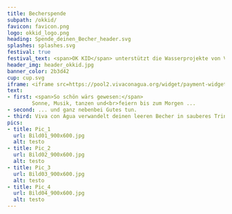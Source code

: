 ```yaml
---
title: Becherspende
subpath: /okkid/
favicon: favicon.png
logo: okkid_logo.png
heading: Spende_deinen_Becher_header.svg
splashes: splashes.svg
festival: true
festival_text: <span>OK KID</span> unterstützt die Wasserprojekte von Viva con Agua
header_img: header_okkid.jpg
banner_color: 2b3d42
cup: cup.svg
iframe: <iframe src=https://pool2.vivaconagua.org/widget/payment-widget/cup-side-okkid/ width=500 height=1000 ></iframe>
text: 
- first: <span>So schön wärs gewesen:</span>
        Sonne, Musik, tanzen und<br>feiern bis zum Morgen ...
- second: ... und ganz nebenbei Gutes tun.
- third: Viva con Agua verwandelt deinen leeren Becher in sauberes Trinkwasser
pics: 
- title: Pic_1
  url: Bild01_900x600.jpg
  alt: testo      
- title: Pic_2
  url: Bild02_900x600.jpg
  alt: testo      
- title: Pic_3
  url: Bild03_900x600.jpg
  alt: testo      
- title: Pic_4
  url: Bild04_900x600.jpg
  alt: testo   
---
```

